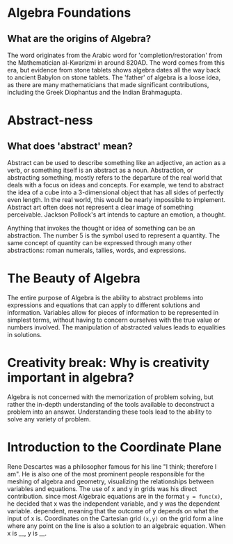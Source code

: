 # Algebra Foundations
## What are the origins of Algebra?
The word originates from the Arabic word for 'completion/restoration' from the Mathematician al-Kwarizmi in around 820AD. The word comes from this era, but evidence from stone tablets shows algebra dates all the way back to ancient Babylon on stone tablets. 
The 'father' of algebra is a loose idea, as there are many mathematicians that made significant contributions, including the Greek Diophantus and the Indian Brahmagupta.

# Abstract-ness
## What does 'abstract' mean?
Abstract can be used to describe something like an adjective, an action as a verb, or something itself is an abstract as a noun. 
Abstraction, or abstracting something, mostly refers to the departure of the real world that deals with a focus on ideas and concepts.
For example, we tend to abstract the idea of a cube into a 3-dimensional object that has all sides of perfectly even length. In the real world, this would be nearly impossible to implement.
Abstract art often does not represent a clear image of something perceivable. Jackson Pollock's art intends to capture an emotion, a thought.

Anything that invokes the thought or idea of something can be an abstraction. The number 5 is the symbol used to represent a quantity. The same concept of quantity can be expressed through many other abstractions: roman numerals, tallies, words, and expressions.

# The Beauty of Algebra
The entire purpose of Algebra is the ability to abstract problems into expressions and equations that can apply to different solutions and information. Variables allow for pieces of information to be represented in simplest terms, without having to concern ourselves with the true value or numbers involved. The manipulation of abstracted values leads to equalities in solutions.

# Creativity break: Why is creativity important in algebra?
Algebra is not concerned with the memorization of problem solving, but rather the in-depth understanding of the tools available to deconstruct a problem into an answer. Understanding these tools lead to the ability to solve any variety of problem.

# Introduction to the Coordinate Plane
Rene Descartes was a philosopher famous for his line "I think; therefore I am". He is also one of the most prominent people responsible for the meshing of algebra and geometry, visualizing the relationships between variables and equations. The use of x and y in grids was his direct contribution. since most Algebraic equations are in the format `y = func(x)`, he decided that x was the independent variable, and y was the dependent variable. dependent, meaning that the outcome of y depends on what the input of x is. Coordinates on the Cartesian grid `(x,y)` on the grid form a line where any point on the line is also a solution to an algebraic equation. When x is __, y is __.